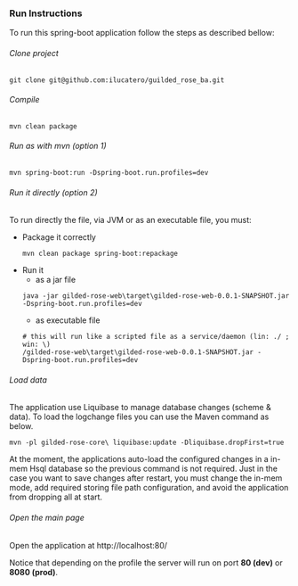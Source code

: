 ### Run Instructions

To run this spring-boot application follow the steps as described bellow:

###### Clone project
```
git clone git@github.com:ilucatero/guilded_rose_ba.git
```


###### Compile
```
mvn clean package
```


###### Run as with mvn (option 1)
```
mvn spring-boot:run -Dspring-boot.run.profiles=dev
```

###### Run it directly (option 2)
To run directly the file, via JVM or as an executable file, you must:
  * Package it correctly
    ```
    mvn clean package spring-boot:repackage 
    ```
  * Run it
    - as a jar file
    ```
    java -jar gilded-rose-web\target\gilded-rose-web-0.0.1-SNAPSHOT.jar -Dspring-boot.run.profiles=dev
    ```
    - as executable file
    ```
    # this will run like a scripted file as a service/daemon (lin: ./ ; win: \)
    /gilded-rose-web\target\gilded-rose-web-0.0.1-SNAPSHOT.jar -Dspring-boot.run.profiles=dev
    ```

###### Load data
The application use Liquibase to manage database changes (scheme & data). To load the logchange files 
you can use the Maven command as below.
```
mvn -pl gilded-rose-core\ liquibase:update -Dliquibase.dropFirst=true
```

At the moment, the applications auto-load the configured changes in a in-mem Hsql database so the previous
command is not required. Just in the case you want to save changes after restart, you must change the in-mem mode, 
add required storing file path configuration, and avoid the application from dropping all at start.

###### Open the main page

Open the application at http://localhost:80/

Notice that depending on the profile the server will run on port **80 (dev)** or **8080 (prod)**.
